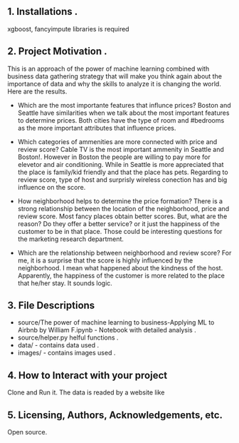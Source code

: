 ## 1. Installations . 
xgboost, fancyimpute libraries is required 

## 2. Project Motivation . 

This is an approach of the power of machine learning combined with business data gathering strategy that will make you think again about   the importance of data and why the skills to analyze it is changing the world. Here are the results. 

- Which are the most importante features that influnce prices? Boston and Seattle have similarities when we talk about the most important features to determine prices. Both cities have the type of room and #bedrooms as the more important attributes that influence prices.

- Which categories of ammenities are more connected with price and review score?
Cable TV is the most important ammenity in Seattle and Boston!. However in Boston the people are willing to pay more for elevetor and air conditioning. While in Seattle is more appreciated that the place is family/kid friendly and that the place has pets.
Regarding to review score, type of host and surprisly wireless conection has and big influence on the score.

- How neighborhood helps to determine the price formation?
There is a strong relationship between the location of the neighborhood, price and review score. Most fancy places obtain better scores. But, what are the reason? Do they offer a better service? or it just the happiness of the customer to be in that place. Those could be interesting questions for the marketing research department.

- Which are the relationship between neighborhood and review score?
For me, it is a surprise that the score is highly influenced by the neighborhood. I mean what happened about the kindness of the host. Apparently, the happiness of the customer is more related to the place that he/her stay. It sounds logic.

## 3. File Descriptions
- source/The power of machine learning to business-Applying ML to Airbnb by William F.ipynb - Notebook with detailed analysis . 
- source/helper.py helful functions . 
- data/ - contains data used . 
- images/ - contains images used . 

## 4. How to Interact with your project
Clone and Run it. The data is readed by a website like

## 5. Licensing, Authors, Acknowledgements, etc.
Open source.
